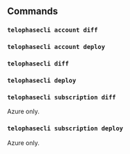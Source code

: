 ## Commands
### `telophasecli account diff`
### `telophasecli account deploy`
### `telophasecli diff`
### `telophasecli deploy`
### `telophasecli subscription diff`
Azure only.
### `telophasecli subscription deploy`
Azure only.